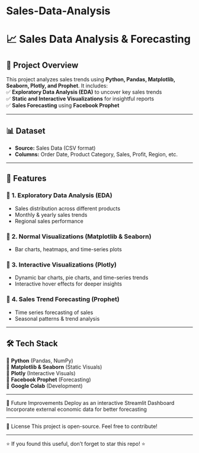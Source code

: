 # Sales-Data-Analysis

# 📈 Sales Data Analysis & Forecasting  
 

## 📌 Project Overview  
This project analyzes sales trends using **Python, Pandas, Matplotlib, Seaborn, Plotly, and Prophet**. It includes:  
✅ **Exploratory Data Analysis (EDA)** to uncover key sales trends  
✅ **Static and Interactive Visualizations** for insightful reports  
✅ **Sales Forecasting** using **Facebook Prophet**  

---

## 📊 Dataset  
- **Source:** Sales Data (CSV format)  
- **Columns:** Order Date, Product Category, Sales, Profit, Region, etc.  

---

## 🚀 Features  

### 🔹 **1. Exploratory Data Analysis (EDA)**  
- Sales distribution across different products  
- Monthly & yearly sales trends  
- Regional sales performance  

### 🔹 **2. Normal Visualizations (Matplotlib & Seaborn)**  
- Bar charts, heatmaps, and time-series plots  

### 🔹 **3. Interactive Visualizations (Plotly)**  
- Dynamic bar charts, pie charts, and time-series trends  
- Interactive hover effects for deeper insights  

### 🔹 **4. Sales Trend Forecasting (Prophet)**  
- Time series forecasting of sales  
- Seasonal patterns & trend analysis  

---

## 🛠️ Tech Stack  
🔹 **Python** (Pandas, NumPy)  
🔹 **Matplotlib & Seaborn** (Static Visuals)  
🔹 **Plotly** (Interactive Visuals)  
🔹 **Facebook Prophet** (Forecasting)  
🔹 **Google Colab** (Development)  

---

📌 Future Improvements
Deploy as an interactive Streamlit Dashboard
Incorporate external economic data for better forecasting

---

📜 License
This project is open-source. Feel free to contribute!

---

⭐ If you found this useful, don’t forget to star this repo! ⭐
